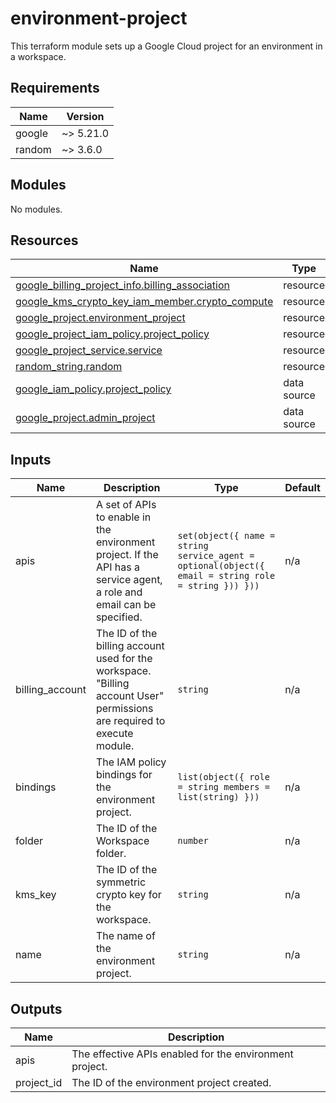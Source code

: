 <!-- BEGIN_TF_DOCS -->
# environment-project

This terraform module sets up a Google Cloud project for an environment in a
workspace.

## Requirements

| Name | Version |
|------|---------|
| google | ~> 5.21.0 |
| random | ~> 3.6.0 |

## Modules

No modules.

## Resources

| Name | Type |
|------|------|
| [google_billing_project_info.billing_association](https://registry.terraform.io/providers/hashicorp/google/latest/docs/resources/billing_project_info) | resource |
| [google_kms_crypto_key_iam_member.crypto_compute](https://registry.terraform.io/providers/hashicorp/google/latest/docs/resources/kms_crypto_key_iam_member) | resource |
| [google_project.environment_project](https://registry.terraform.io/providers/hashicorp/google/latest/docs/resources/project) | resource |
| [google_project_iam_policy.project_policy](https://registry.terraform.io/providers/hashicorp/google/latest/docs/resources/project_iam_policy) | resource |
| [google_project_service.service](https://registry.terraform.io/providers/hashicorp/google/latest/docs/resources/project_service) | resource |
| [random_string.random](https://registry.terraform.io/providers/hashicorp/random/latest/docs/resources/string) | resource |
| [google_iam_policy.project_policy](https://registry.terraform.io/providers/hashicorp/google/latest/docs/data-sources/iam_policy) | data source |
| [google_project.admin_project](https://registry.terraform.io/providers/hashicorp/google/latest/docs/data-sources/project) | data source |

## Inputs

| Name | Description | Type | Default |
|------|-------------|------|---------|
| apis | A set of APIs to enable in the environment project. If the API has a service agent, a role and email can be specified. | ```set(object({ name = string service_agent = optional(object({ email = string role = string })) }))``` | n/a |
| billing\_account | The ID of the billing account used for the workspace. "Billing account User" permissions are required to execute module. | `string` | n/a |
| bindings | The IAM policy bindings for the environment project. | ```list(object({ role = string members = list(string) }))``` | n/a |
| folder | The ID of the Workspace folder. | `number` | n/a |
| kms\_key | The ID of the symmetric crypto key for the workspace. | `string` | n/a |
| name | The name of the environment project. | `string` | n/a |

## Outputs

| Name | Description |
|------|-------------|
| apis | The effective APIs enabled for the environment project. |
| project\_id | The ID of the environment project created. |
<!-- END_TF_DOCS -->